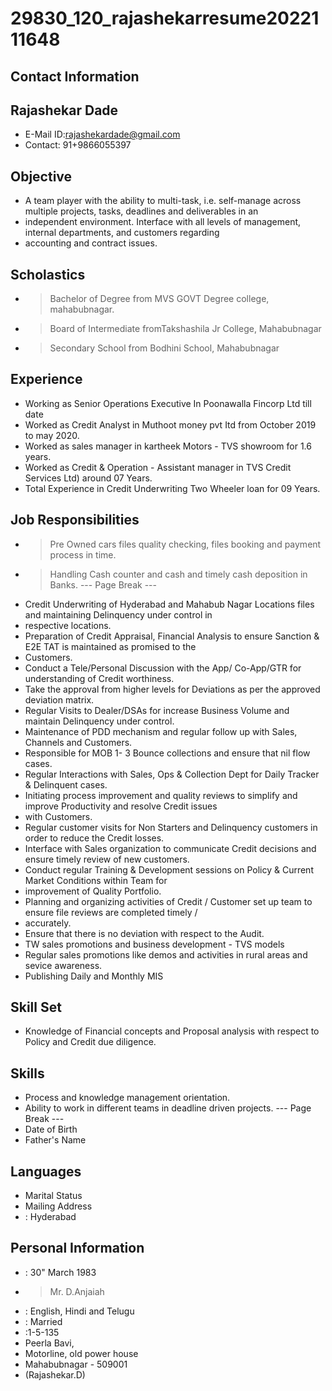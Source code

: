 # 29830_120_rajashekarresume2022111648

## Contact Information



## Rajashekar Dade

* E-Mail ID:rajashekardade@gmail.com
* Contact: 91+9866055397


## Objective

* A team player with the ability to multi-task, i.e. self-manage across multiple projects, tasks, deadlines and deliverables in an
* independent environment. Interface with all levels of management, internal departments, and customers regarding
* accounting and contract issues.


## Scholastics

* > Bachelor of Degree from MVS GOVT Degree college, mahabubnagar.
* > Board of Intermediate fromTakshashila Jr College, Mahabubnagar
* > Secondary School from Bodhini School, Mahabubnagar


## Experience

* Working as Senior Operations Executive In Poonawalla Fincorp Ltd till date
* Worked as Credit Analyst in Muthoot money pvt Itd from October 2019 to may 2020.
* Worked as sales manager in kartheek Motors - TVS showroom for 1.6 years.
* Worked as Credit & Operation - Assistant manager in TVS Credit Services Ltd) around 07 Years.
* Total Experience in Credit Underwriting Two Wheeler loan for 09 Years.


## Job Responsibilities

* > Pre Owned cars files quality checking, files booking and payment process in time.
* > Handling Cash counter and cash and timely cash deposition in Banks.
--- Page Break ---
* Credit Underwriting of Hyderabad and Mahabub Nagar Locations files and maintaining Delinquency under control in
* respective locations.
* Preparation of Credit Appraisal, Financial Analysis to ensure Sanction & E2E TAT is maintained as promised to the
* Customers.
* Conduct a Tele/Personal Discussion with the App/ Co-App/GTR for understanding of Credit worthiness.
* Take the approval from higher levels for Deviations as per the approved deviation matrix.
* Regular Visits to Dealer/DSAs for increase Business Volume and maintain Delinquency under control.
* Maintenance of PDD mechanism and regular follow up with Sales, Channels and Customers.
* Responsible for MOB 1- 3 Bounce collections and ensure that nil flow cases.
* Regular Interactions with Sales, Ops & Collection Dept for Daily Tracker & Delinquent cases.
* Initiating process improvement and quality reviews to simplify and improve Productivity and resolve Credit issues
* with Customers.
* Regular customer visits for Non Starters and Delinquency customers in order to reduce the Credit losses.
* Interface with Sales organization to communicate Credit decisions and ensure timely review of new customers.
* Conduct regular Training & Development sessions on Policy & Current Market Conditions within Team for
* improvement of Quality Portfolio.
* Planning and organizing activities of Credit / Customer set up team to ensure file reviews are completed timely /
* accurately.
* Ensure that there is no deviation with respect to the Audit.
* TW sales promotions and business development - TVS models
* Regular sales promotions like demos and activities in rural areas and sevice awareness.
* Publishing Daily and Monthly MIS


## Skill Set

* Knowledge of Financial concepts and Proposal analysis with respect to Policy and Credit due diligence.


## Skills

* Process and knowledge management orientation.
* Ability to work in different teams in deadline driven projects.
--- Page Break ---
* Date of Birth
* Father's Name


## Languages

* Marital Status
* Mailing Address
* : Hyderabad


## Personal Information

* : 30" March 1983
* > Mr. D.Anjaiah
* : English, Hindi and Telugu
* : Married
* :1-5-135
* Peerla Bavi,
* Motorline, old power house
* Mahabubnagar - 509001
* (Rajashekar.D)

